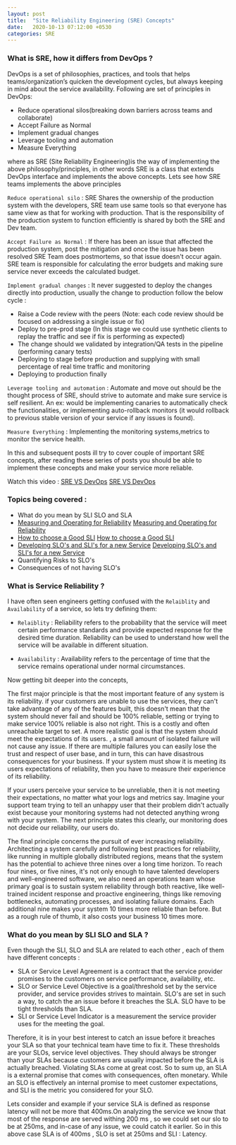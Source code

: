 ```yaml
---
layout: post
title:  "Site Reliability Engineering (SRE) Concepts"
date:   2020-10-13 07:12:00 +0530
categories: SRE
--- 
```


### What is SRE, how it differs from DevOps ?
DevOps is a set of philosophies, practices, and tools that helps teams/organization’s quicken the development cycles, 
but always keeping in mind about the service availability. Following are set of principles in DevOps: 

* Reduce operational silos(breaking down barriers across teams and collaborate)
* Accept Failure as Normal
* Implement gradual changes 
* Leverage tooling and automation 
* Measure Everything 

where as SRE (Site Reliability Engineering)is the way of implementing the above philosophy/principles, in other words 
SRE is a class that extends DevOps interface and implements the above concepts. Lets see how SRE teams implements the 
above principles
 
`Reduce operational silo` : SRE Shares the ownership of the production system with the developers, SRE team
use same tools so that everyone has same view as that for working with production. That is the responsibility of the production system
to function efficiently is shared by both the SRE and Dev team.

`Accept Failure as Normal` : If there has been an issue that affected the production system, post the mitigation and 
once the issue has been resolved SRE Team does postmortems, so that issue doesn't occur again. SRE team is responsible
for calculating the error budgets and making sure service never exceeds the calculated budget.

`Implement gradual changes` : It never suggested to deploy the changes directly into production, usually the change to 
production follow the below cycle : 
* Raise a Code review with the peers (Note: each code review should be focused on addressing a single issue or fix)
* Deploy to pre-prod stage (In this stage we could use synthetic clients to replay the traffic and see if fix is performing as expected)
* The change should we validated by integration/QA tests in the pipeline (performing canary tests)
* Deploying to stage before production and supplying with small percentage of  real time traffic and monitoring
* Deploying to production finally  

`Leverage tooling and automation` :  Automate and move out should be the thought process of SRE, should strive to 
automate and make sure service is self resilient. An ex: would be implementing canaries to automatically check the functionalities,
or implementing auto-rollback monitors (it would rollback to previous stable version of your service if any issues is found). 

`Measure Everything` :  Implementing the monitoring systems,metrics to monitor the service health.

In this and subsequent posts ill try to cover couple of important SRE concepts, after reading these series of posts 
you should be able to implement these concepts and make your service more reliable. 

Watch this video : [SRE VS DevOps] [SRE VS DevOps]

### Topics being covered :
* What do you mean by SLI SLO and SLA 
* [Measuring and Operating for Reliability] [Measuring and Operating for Reliability]
* [How to choose a Good SLI] [How to choose a Good SLI]
* [Developing SLO's and SLI's for a new Service] [Developing SLO's and SLI's for a new Service]
* Quantifying Risks to SLO's
* Consequences of not having SLO's 

### What is Service Reliability ? 
I have often seen engineers getting confused with the `Relaiblity` and `Availability` of a service, so lets try defining them: 

* `Relaiblity` : Reliability refers to the probability that the service will meet certain performance standards and provide 
expected response for the desired time duration. Reliability can be used to understand how well the service will 
be available in different situation.

* `Availability` : Availability refers to the percentage of time that the service remains operational under normal 
circumstances. 

Now getting bit deeper into the concepts, 

The first major principle is that the most important feature of any system is its reliability. 
if your customers are unable to use the services, they can't take advantage of any of the features built, this doesn't mean 
that the system should never fail and should be 100% reliable, setting or trying to make service 100% reliable is also not right. 
This is a costly and often unreachable target to set. A more realistic goal is that the system should meet the expectations of its users. 
, a small amount of isolated failure will not cause any issue. If there are multiple failures you can easily lose the trust and respect of 
 user base, and in turn, this can have disastrous consequences for your business. If your system must show it is meeting 
its users expectations of reliability, then you have to measure their experience of its reliability. 

If your users perceive your service to be unreliable, then it is not meeting their expectations, no matter what your logs and metrics say. 
Imagine your support team trying to tell an unhappy user that their problem didn't actually exist because your monitoring 
systems had not detected anything wrong with your system. 
The next principle states this clearly, our monitoring does not decide our reliability, our users do. 

The final principle concerns the pursuit of ever increasing reliability. Architecting a system 
carefully and following best practices for reliability, like running in multiple globally distributed regions, means that 
the system has the potential to achieve three nines over a long time horizon. To reach four nines, or five nines, it's not only enough to 
have talented developers and well-engineered software, we also need an operations team whose primary goal is to sustain 
system reliability through both reactive, like well-trained incident response and proactive engineering, things like removing 
bottlenecks, automating processes, and isolating failure domains. Each additional nine makes your system 10 times more reliable than before. 
But as a rough rule of thumb, it also costs your business 10 times more. 


### What do you mean by SLI SLO and SLA ? 
Even though the SLI, SLO and SLA are related to each other , each of them have different concepts : 
* SLA or Service Level Agreement is a contract that the service provider promises to the customers on service performance, availability, etc.
* SLO or Service Level Objective is a goal/threshold set by the service provider, and service provides strives to maintain. 
SLO's are set in such a way, to catch the an issue before it breaches the SLA. SLO have to be tight thresholds than SLA.   
* SLI or Service Level Indicator is a measurement the service provider uses for the meeting the goal.

Therefore, it is in your best interest to catch an issue before it breaches your SLA so that your technical team have time to fix it. 
These thresholds are your SLOs, service level objectives. They should always be stronger than your SLAs because customers are usually 
impacted before the SLA is actually breached. Violating SLAs come at great cost. So to sum up, an SLA is a external promise 
that comes with consequences, often monetary. While an SLO is effectively an internal promise to meet customer expectations, and SLI 
is the metric you considered for your SLO. 

Lets consider and example if your service SLA is defined as response latency will not be more that 400ms.On analyzing the 
service we know that most of the response are served withing 200 ms , so we could set our slo to be at 250ms, and in-case 
of any issue, we could catch it earlier. So in this above case SLA is of 400ms , SLO is set at 250ms and SLI : Latency. 

[SRE VS DevOps]:https://www.youtube.com/watch?v=uTEL8Ff1Zvk 
[Measuring and Operating for Reliability]:/sre_blog/sre/2020/10/13/measuring-and-targeting-reliability.html
[How to choose a Good SLI]:/sre_blog/sre/2020/10/14/choose-good-sli.html
[Developing SLO's and SLI's for a new Service]:/sre_blog/sre/2020/10/15/developing-slo-sli.html
